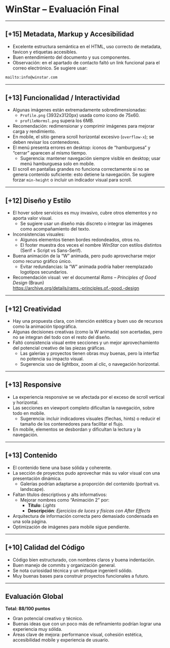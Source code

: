 
# WinStar – Evaluación Final

---

## [+15] Metadata, Markup y Accesibilidad

- Excelente estructura semántica en el HTML, uso correcto de metadata, favicon y etiquetas accesibles.
- Buen entendimiento del documento y sus componentes.
- Observación: en el apartado de contacto faltó un link funcional para el correo electrónico. Se sugiere usar:

```html
mailto:info@winstar.com
```

---

## [+13] Funcionalidad / Interactividad

- Algunas imágenes están extremadamente sobredimensionadas:
  - `Profile.png` (3932x3120px) usada como ícono de 75x60.
  - `profileNormsl.png` supera los 6MB.
- Recomendación: redimensionar y comprimir imágenes para mejorar carga y rendimiento.
- En mobile, el sitio genera scroll horizontal excesivo (`overflow-x`); se deben revisar los contenedores.
- El menú presenta errores en desktop: íconos de “hamburguesa” y “cerrar” aparecen al mismo tiempo.
  - Sugerencia: mantener navegación siempre visible en desktop; usar menú hamburguesa solo en mobile.
- El scroll en pantallas grandes no funciona correctamente si no se genera contenido suficiente: esto detiene la navegación. Se sugiere forzar `min-height` o incluir un indicador visual para scroll.

---

## [+12] Diseño y Estilo

- El hover sobre servicios es muy invasivo, cubre otros elementos y no aporta valor visual.
  - Se sugiere usar un diseño más discreto o integrar las imágenes como acompañamiento del texto.
- Inconsistencias visuales:
  - Algunos elementos tienen bordes redondeados, otros no.
  - El footer muestra dos veces el nombre *WinStar* con estilos distintos (Serif + Script vs Sans-Serif).
- Buena animación de la “W” animada, pero pudo aprovecharse mejor como recurso gráfico único.
  - Evitar redundancias: la “W” animada podría haber reemplazado logotipos secundarios.
- Recomendación visual: ver el documental _Rams – Principles of Good Design_ (Braun)  
  https://archive.org/details/rams.-principles.of.-good.-design

---

## [+12] Creatividad

- Hay una propuesta clara, con intención estética y buen uso de recursos como la animación tipográfica.
- Algunas decisiones creativas (como la W animada) son acertadas, pero no se integran del todo con el resto del diseño.
- Faltó consistencia visual entre secciones y un mejor aprovechamiento del potencial creativo de las piezas gráficas.
  - Las galerías y proyectos tienen obras muy buenas, pero la interfaz no potencia su impacto visual.
  - Sugerencia: uso de lightbox, zoom al clic, o navegación horizontal.

---

## [+13] Responsive

- La experiencia responsive se ve afectada por el exceso de scroll vertical y horizontal.
- Las secciones en viewport completo dificultan la navegación, sobre todo en mobile.
  - Sugerencia: incluir indicadores visuales (flechas, hints) o reducir el tamaño de los contenedores para facilitar el flujo.
- En mobile, elementos se desbordan y dificultan la lectura y la navegación.

---

## [+13] Contenido

- El contenido tiene una base sólida y coherente.
- La sección de proyectos pudo aprovechar más su valor visual con una presentación dinámica.
  - Galerías podrían adaptarse a proporción del contenido (portrait vs. landscape).
- Faltan títulos descriptivos y alts informativos:
  - Mejorar nombres como “Animación 2” por:
    - **Título**: *Lights*  
    - **Descripción**: *Ejercicios de luces y físicas con After Effects*
- Arquitectura de información correcta pero demasiado condensada en una sola página.
- Optimización de imágenes para mobile sigue pendiente.

---

## [+10] Calidad del Código

- Código bien estructurado, con nombres claros y buena indentación.
- Buen manejo de commits y organización general.
- Se nota curiosidad técnica y un enfoque ingenieril sólido.
- Muy buenas bases para construir proyectos funcionales a futuro.

---

## Evaluación Global

**Total: 88/100 puntos**

- Gran potencial creativo y técnico.
- Buenas ideas que con un poco más de refinamiento podrían lograr una experiencia muy sólida.
- Áreas clave de mejora: performance visual, cohesión estética, accesibilidad mobile y experiencia de usuario.
